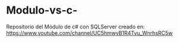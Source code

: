 # Modulo-vs-c-
Repositorio del Módulo de c# con SQLServer creado en: https://www.youtube.com/channel/UC5hmwvB1R4Tvu_WnrhsRC5w
